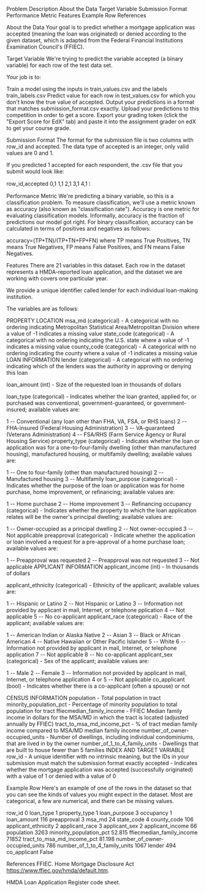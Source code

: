 Problem Description
About the Data
Target Variable
Submission Format
Performance Metric
Features
Example Row
References

About the Data
Your goal is to predict whether a mortgage application was accepted (meaning the loan was originated) or denied according to the given dataset, which is adapted from the Federal Financial Institutions Examination Council's (FFIEC).


Target Variable
We're trying to predict the variable accepted (a binary variable) for each row of the test data set.

Your job is to:

Train a model using the inputs in train_values.csv and the labels train_labels.csv
Predict value for each row in test_values.csv for which you don't know the true value of accepted.
Output your predictions in a format that matches submission_format.csv exactly.
Upload your predictions to this competition in order to get a score.
Export your grading token (click the "Export Score for EdX" tab) and paste it into the assignment grader on edX to get your course grade.

Submission Format
The format for the submission file is two columns with row_id and accepted. The data type of accepted is an integer, only valid values are 0 and 1.

If you predicted 1 accepted for each respondent, the .csv file that you submit would look like:

row_id,accepted
0,1
1,1
2,1
3,1
4,1
⁝

Performance Metric
We're predicting a binary variable, so this is a classification problem. To measure classification, we'll use a metric known as accuracy (also known as "classification rate"). Accuracy is one metric for evaluating classification models. Informally, accuracy is the fraction of predictions our model got right. For binary classification, accuracy can be calculated in terms of positives and negatives as follows:

accuracy=(TP+TN)/(TP+TN+FP+FN)
where TP means True Positives, TN means True Negatives, FP means False Positives, and FN means False Negatives.


Features
There are 21 variables in this dataset. Each row in the dataset represents a HMDA-reported loan application, and the dataset we are working with covers one particular year.

We provide a unique identifier called lender for each individual loan-making institution.

The variables are as follows:

PROPERTY LOCATION
msa_md (categorical) - A categorical with no ordering indicating Metropolitan Statistical Area/Metropolitan Division where a value of -1 indicates a missing value
state_code (categorical) - A categorical with no ordering indicating the U.S. state where a value of -1 indicates a missing value
county_code (categorical) - A categorical with no ordering indicating the county where a value of -1 indicates a missing value
LOAN INFORMATION
lender (categorical) - A categorical with no ordering indicating which of the lenders was the authority in approving or denying this loan

loan_amount (int) - Size of the requested loan in thousands of dollars

loan_type (categorical) - Indicates whether the loan granted, applied for, or purchased was conventional, government-guaranteed, or government-insured; available values are:

1 -- Conventional (any loan other than FHA, VA, FSA, or RHS loans)
2 -- FHA-insured (Federal Housing Administration)
3 -- VA-guaranteed (Veterans Administration)
4 -- FSA/RHS (Farm Service Agency or Rural Housing Service)
property_type (categorical) - Indicates whether the loan or application was for a one-to-four-family dwelling (other than manufactured housing), manufactured housing, or multifamily dwelling; available values are:

1 -- One to four-family (other than manufactured housing)
2 -- Manufactured housing
3 -- Multifamily
loan_purpose (categorical) - Indicates whether the purpose of the loan or application was for home purchase, home improvement, or refinancing; available values are:

1 -- Home purchase
2 -- Home improvement
3 -- Refinancing
occupancy (categorical) - Indicates whether the property to which the loan application relates will be the owner's principal dwelling; available values are:

1 -- Owner-occupied as a principal dwelling
2 -- Not owner-occupied
3 -- Not applicable
preapproval (categorical) - Indicate whether the application or loan involved a request for a pre-approval of a home purchase loan; available values are:

1 -- Preapproval was requested
2 -- Preapproval was not requested
3 -- Not applicable
APPLICANT INFORMATION
applicant_income (int) - In thousands of dollars

applicant_ethnicity (categorical) - Ethnicity of the applicant; available values are:

1 -- Hispanic or Latino
2 -- Not Hispanic or Latino
3 -- Information not provided by applicant in mail, Internet, or telephone pplication
4 -- Not applicable
5 -- No co-applicant
applicant_race (categorical) - Race of the applicant; available values are:

1 -- American Indian or Alaska Native
2 -- Asian
3 -- Black or African American
4 -- Native Hawaiian or Other Pacific Islander
5 -- White
6 -- Information not provided by applicant in mail, Internet, or telephone application
7 -- Not applicable
8 -- No co-applicant
applicant_sex (categorical) - Sex of the applicant; available values are:

1 -- Male
2 -- Female
3 -- Information not provided by applicant in mail, Internet, or telephone application
4 or 5 -- Not applicable
co_applicant (bool) - Indicates whether there is a co-applicant (often a spouse) or not

CENSUS INFORMATION
population - Total population in tract
minority_population_pct - Percentage of minority population to total population for tract
ffiecmedian_family_income - FFIEC Median family income in dollars for the MSA/MD in which the tract is located (adjusted annually by FFIEC)
tract_to_msa_md_income_pct - % of tract median family income compared to MSA/MD median family income
number_of_owner-occupied_units - Number of dwellings, including individual condominiums, that are lived in by the owner
number_of_1_to_4_family_units - Dwellings that are built to house fewer than 5 families
INDEX AND TARGET VARIABLE
row_id - A unique identifier with no intrinsic meaning, but the IDs in your submission must match the submission format exactly
accepted - Indicates whether the mortgage application was accepted (successfully originated) with a value of 1 or denied with a value of 0

Example Row
Here's an example of one of the rows in the dataset so that you can see the kinds of values you might expect in the dataset. Most are categorical, a few are numerical, and there can be missing values.

row_id	0
loan_type	1
property_type	1
loan_purpose	3
occupancy	1
loan_amount	116
preapproval	3
msa_md	24
state_code	4
county_code	106
applicant_ethnicity	2
applicant_race	3
applicant_sex	2
applicant_income	66
population	3263
minority_population_pct	52.815
ffiecmedian_family_income	71852
tract_to_msa_md_income_pct	81.198
number_of_owner-occupied_units	786
number_of_1_to_4_family_units	1067
lender	494
co_applicant	False

References
FFIEC. Home Mortgage Disclosure Act https://www.ffiec.gov/hmda/default.htm.

HMDA Loan Application Register code sheet.
